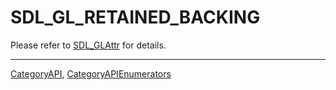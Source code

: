 # SDL_GL_RETAINED_BACKING

Please refer to [SDL_GLAttr](SDL_GLAttr) for details.

----
[CategoryAPI](CategoryAPI), [CategoryAPIEnumerators](CategoryAPIEnumerators)

